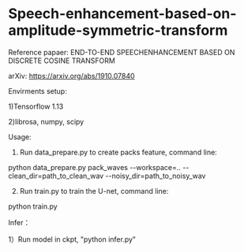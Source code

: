 # Speech-enhancement-based-on-amplitude-symmetric-transform
Reference papaer: END-TO-END SPEECHENHANCEMENT BASED ON DISCRETE COSINE TRANSFORM 

arXiv: https://arxiv.org/abs/1910.07840

Envirments setup:

  1)Tensorflow 1.13

  2)librosa, numpy, scipy

Usage:

  1) Run data_prepare.py to create packs feature, command line:

python data_prepare.py pack_waves --workspace=.. --clean_dir=path_to_clean_wav --noisy_dir=path_to_noisy_wav

  2) Run train.py to train the U-net, command line:

python train.py

Infer：

  1）Run model in ckpt, "python infer.py"

